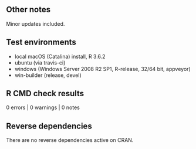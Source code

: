 ## Other notes

Minor updates included.

## Test environments

* local macOS (Catalina) install, R 3.6.2
* ubuntu (via travis-ci)
* windows (Windows Server 2008 R2 SP1, R-release, 32/64 bit, appveyor)
* win-builder (release, devel)

## R CMD check results

0 errors | 0 warnings | 0 notes

## Reverse dependencies

There are no reverse dependencies active on CRAN.